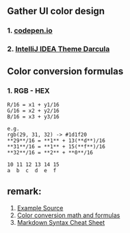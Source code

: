 ## Gather UI color design
### 1. [codepen.io](http://codepen.io/JosephSilber/pen/HqgAz)
### 2. [IntelliJ IDEA Theme Darcula](http://www.jetbrains.com/idea/)

## Color conversion formulas
### 1. RGB - HEX
```
R/16 = x1 + y1/16
G/16 = x2 + y2/16
B/16 = x3 + y3/16

e.g.
rgb(29, 31, 32) -> #1d1f20
**29**/16 = **1** + 13(**d**)/16
**31**/16 = **1** + 15(**f**)/16
**32**/16 = **2** + **0**/16

10 11 12 13 14 15
a  b  c  d  e  f
```

## remark:
1. [Example Source](http://codepen.io/JosephSilber/pen/HqgAz)
2. [Color conversion math and formulas](http://www.easyrgb.com/?X=MATH)
3. [Markdown Syntax Cheat Sheet](http://markable.in/file/aa191728-9dc7-11e1-91c7-984be164924a/)